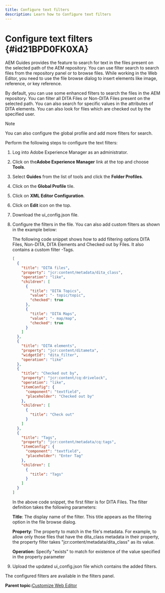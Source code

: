 ```yaml
---
title: Configure text filters
description: Learn how to Configure text filters
---
```


# Configure text filters {#id21BPD0FK0XA}

AEM Guides provides the feature to search for text in the files present on the selected path of the AEM repository. You can use filter search to search files from the repository panel or to browse files. While working in the Web Editor, you need to use the file browse dialog to insert elements like image, reference, or key reference.

By default, you can use some enhanced filters to search the files in the AEM repository. You can filter all DITA Files or Non-DITA Files present on the selected path. You can also search for specific values in the attributes of DITA elements. You can also look for files which are checked out by the specified user.

>[!NOTE]
>
> You can also configure the global profile and add more filters for search.

Perform the following steps to configure the text filters:

1.  Log into Adobe Experience Manager as an administrator.
1.  Click on the**Adobe Experience Manager** link at the top and choose **Tools**.
1.  Select **Guides** from the list of tools and click the **Folder Profiles**.
1.  Click on the **Global Profile** tile.
1.  Click on **XML Editor Configuration**.
1.  Click on **Edit** icon on the top.
1.  Download the ui\_config.json file.
1.  Configure the filters in the file. You can also add custom filters as shown in the example below:

    The following code snippet shows how to add filtering options DITA Files, Non-DITA, DITA Elements and Checked out by Files. It also contains a custom filter -Tags.

    ```json
    [
      {
        "title": "DITA files",
        "property": "jcr:content/metadata/dita_class",
        "operation": "like",
        "children": [
          {
            "title": "DITA Topics",
            "value": "- topic/topic",
            "checked": true
          },
          {
            "title": "DITA Maps",
            "value": "- map/map",
            "checked": true
          }
        ]
      },
      {
        "title": "DITA elements",
        "property": "jcr:content/ditameta",
        "widgetId": "dita_filter",
        "operation": "like"
      },
      {
        "title": "Checked out by",
        "property": "jcr:content/cq:drivelock",
        "operation": "like",
        "itemConfig": {
          "component": "textfield",
          "placeholder": "Checked out by"
        },
        "children": [
          {
            "title": "Check out"
          }
        ]
      },
      {
        "title": "Tags",
        "property": "jcr:content/metadata/cq:tags",
        "itemConfig": {
          "component": "textfield",
          "placeholder": "Enter Tag"
        },
        "children": [
          {
            "title": "Tags"
          }
        ]
      }
    ]
    ```

    In the above code snippet, the first filter is for DITA Files. The filter definition takes the following parameters:

    ****Title****: The display name of the filter. This title appears as the filtering option in the file browse dialog.

    ****Property****: The property to match in the file's metadata. For example, to allow only those files that have the dita\_class metadata in their property, the property filter takes "jcr:content/metadata/dita\_class" as its value.

    ****Operation**:** Specify "exists" to match for existence of the value specified in the property parameter

1.  Upload the updated ui\_config.json file which contains the added filters.

The configured filters are available in the filters panel.

**Parent topic:**[Customize Web Editor](conf-web-editor.md)

